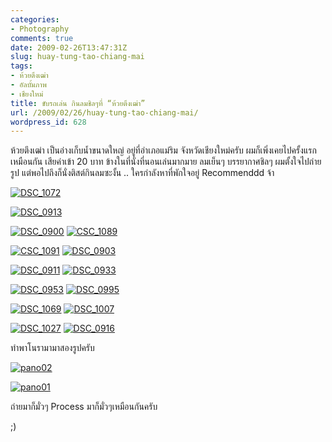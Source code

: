 ```yaml
---
categories:
- Photography
comments: true
date: 2009-02-26T13:47:31Z
slug: huay-tung-tao-chiang-mai
tags:
- ห้วยตึงเฒ่า
- อัลบั้มภาพ
- เชียงใหม่
title: ขับรถเล่น กินลมชิลๆที่ “ห้วยตึงเฒ่า”
url: /2009/02/26/huay-tung-tao-chiang-mai/
wordpress_id: 628
---
```


ห้วยตึงเฒ่า เป็นอ่างเก็บน้ำขนาดใหญ่ อยู่ที่อำเภอแม่ริม จังหวัดเชียงใหม่ครับ ผมก็เพิ่งเคยไปครั้งแรกเหมือนกัน เสียค่าเข้า 20 บาท ข้างในที่นั่งที่นอนเล่นมากมาย ลมเย็นๆ บรรยากาศชิลๆ ผมตั้งใจไปถ่ายรูป แต่พอไปถึงก็นั่งติสต์กินลมซะงั้น .. ใครกำลังหาที่พักใจอยู่ Recommenddd จ้า



[![DSC_1072](http://www.armno.in.th/wp-content/uploads/2009/02/dsc-1072-thumb.jpg)](http://www.armno.in.th/wp-content/uploads/2009/02/dsc-1072.jpg)



[![DSC_0913](http://www.armno.in.th/wp-content/uploads/2009/02/dsc-0913-thumb.jpg)](http://www.armno.in.th/wp-content/uploads/2009/02/dsc-0913.jpg)





[![DSC_0900](http://www.armno.in.th/wp-content/uploads/2009/02/dsc-0900-thumb.jpg)](http://www.armno.in.th/wp-content/uploads/2009/02/dsc-0900.jpg) [![CSC_1089](http://www.armno.in.th/wp-content/uploads/2009/02/csc-1089-thumb.jpg)](http://www.armno.in.th/wp-content/uploads/2009/02/csc-1089.jpg)



[![CSC_1091](http://www.armno.in.th/wp-content/uploads/2009/02/csc-1091-thumb.jpg)](http://www.armno.in.th/wp-content/uploads/2009/02/csc-1091.jpg) [![DSC_0903](http://www.armno.in.th/wp-content/uploads/2009/02/dsc-0903-thumb.jpg)](http://www.armno.in.th/wp-content/uploads/2009/02/dsc-0903.jpg)



[![DSC_0911](http://www.armno.in.th/wp-content/uploads/2009/02/dsc-0911-thumb.jpg)](http://www.armno.in.th/wp-content/uploads/2009/02/dsc-0911.jpg) [![DSC_0933](http://www.armno.in.th/wp-content/uploads/2009/02/dsc-0933-thumb.jpg)](http://www.armno.in.th/wp-content/uploads/2009/02/dsc-0933.jpg)



[![DSC_0953](http://www.armno.in.th/wp-content/uploads/2009/02/dsc-0953-thumb.jpg)](http://www.armno.in.th/wp-content/uploads/2009/02/dsc-0953.jpg) [![DSC_0995](http://www.armno.in.th/wp-content/uploads/2009/02/dsc-0995-thumb.jpg)](http://www.armno.in.th/wp-content/uploads/2009/02/dsc-0995.jpg)



[![DSC_1069](http://www.armno.in.th/wp-content/uploads/2009/02/dsc-1069-thumb.jpg)](http://www.armno.in.th/wp-content/uploads/2009/02/dsc-1069.jpg) [![DSC_1007](http://www.armno.in.th/wp-content/uploads/2009/02/dsc-1007-thumb.jpg)](http://www.armno.in.th/wp-content/uploads/2009/02/dsc-1007.jpg)



[![DSC_1027](http://www.armno.in.th/wp-content/uploads/2009/02/dsc-1027-thumb.jpg)](http://www.armno.in.th/wp-content/uploads/2009/02/dsc-1027.jpg) [![DSC_0916](http://www.armno.in.th/wp-content/uploads/2009/02/dsc-0916-thumb.jpg)](http://www.armno.in.th/wp-content/uploads/2009/02/dsc-0916.jpg)



ทำพาโนรามามาสองรูปครับ



[![pano02](http://www.armno.in.th/wp-content/uploads/2009/02/pano02-thumb.jpg)](http://www.armno.in.th/wp-content/uploads/2009/02/pano02.jpg)



[![pano01](http://www.armno.in.th/wp-content/uploads/2009/02/pano01-thumb.jpg)](http://www.armno.in.th/wp-content/uploads/2009/02/pano01.jpg)































ถ่ายมาก็มั่วๆ Process มาก็มั่วๆเหมือนกันครับ



;)

